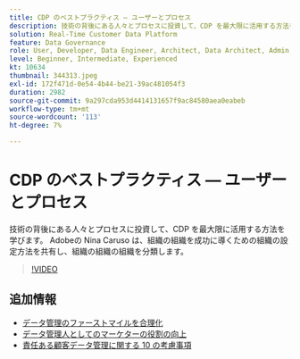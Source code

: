 ```yaml
---
title: CDP のベストプラクティス — ユーザーとプロセス
description: 技術の背後にある人々とプロセスに投資して、CDP を最大限に活用する方法を学びます。 Adobeの Nina Caruso が組織の設定方法を共有します… （説明は 60 ～ 160 文字にする必要があります）
solution: Real-Time Customer Data Platform
feature: Data Governance
role: User, Developer, Data Engineer, Architect, Data Architect, Admin, Leader
level: Beginner, Intermediate, Experienced
kt: 10634
thumbnail: 344313.jpeg
exl-id: 172f471d-0e54-4b44-be21-39ac481054f3
duration: 2982
source-git-commit: 9a297cda953d4414131657f9ac84580aea0eabeb
workflow-type: tm+mt
source-wordcount: '113'
ht-degree: 7%

---
```


# CDP のベストプラクティス — ユーザーとプロセス

技術の背後にある人々とプロセスに投資して、CDP を最大限に活用する方法を学びます。 Adobeの Nina Caruso は、組織の組織を成功に導くための組織の設定方法を共有し、組織の組織の組織を分類します。

>[!VIDEO](https://video.tv.adobe.com/v/344313/?quality=12&learn=on)

## 追加情報

* [データ管理のファーストマイルを合理化](first-mile.md)
* [データ管理人としてのマーケターの役割の向上](https://experienceleague.adobe.com/docs/platform-learn/tutorials/privacy/elevating-the-marketers-role-as-a-data-steward.html)
* [責任ある顧客データ管理に関する 10 の考慮事項](https://experienceleague.adobe.com/docs/platform-learn/tutorials/privacy/ten-considerations-for-responsible-customer-data-management.html)
